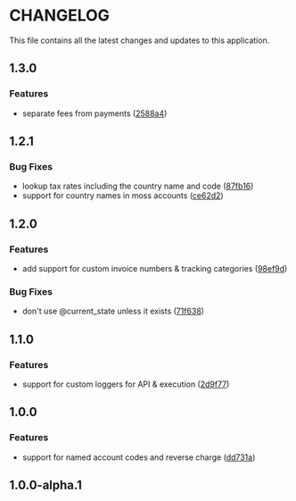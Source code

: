 # CHANGELOG

This file contains all the latest changes and updates to this application.

## 1.3.0

### Features

- separate fees from payments ([2588a4](https://github.com/krystal/xero_exporter/commit/2588a46ad0283ef1ca5bfd8fd3f0b58316752122))

## 1.2.1

### Bug Fixes

- lookup tax rates including the country name and code ([87fb16](https://github.com/krystal/xero_exporter/commit/87fb16168eb4212db916b6c14d4255b370d35b7b))
- support for country names in moss accounts ([ce62d2](https://github.com/krystal/xero_exporter/commit/ce62d2908a4ebb56ceca2801d5c3b78ede62eff7))

## 1.2.0

### Features

- add support for custom invoice numbers & tracking categories ([98ef9d](https://github.com/krystal/xero_exporter/commit/98ef9d2bff4fa2d995499d217d5d9b054c311540))

### Bug Fixes

- don't use @current_state unless it exists ([71f638](https://github.com/krystal/xero_exporter/commit/71f6380f78ca9ebeea75a636d84c29f1e616894f))

## 1.1.0

### Features

- support for custom loggers for API & execution ([2d9f77](https://github.com/krystal/xero_exporter/commit/2d9f7709dbc288823839e4f00ebdc689d8a8a781))

## 1.0.0

### Features

- support for named account codes and reverse charge ([dd731a](https://github.com/krystal/xero_exporter/commit/dd731a5aa0a62834a2d801fef598958724979482))

## 1.0.0-alpha.1
